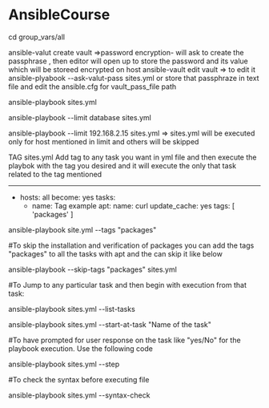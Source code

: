 # AnsibleCourse

cd group_vars/all

ansible-valut create vault =>password encryption- will ask to create the passphrase , then editor will open up to store the password and its value which will be storeed encrypted on host
ansible-vault edit vault => to edit it
ansible-plyabook --ask-valut-pass sites.yml
or store that passphraze in text file and edit the ansible.cfg for vault_pass_file path

ansible-playbook sites.yml

ansible-playbook --limit database sites.yml

ansible-playbook --limit 192.168.2.15 sites.yml => sites.yml will be executed only for host mentioned in limit and others will be skipped

TAG
sites.yml
Add tag to any task you want in yml file and then execute the playbok with the tag you desired and it will execute the only that task related to the tag mentioned

---
  - hosts: all
    become: yes
    tasks:
      - name: Tag example
        apt:
          name: curl
          update_cache: yes
        tags: [ 'packages' ]



ansible-playbook site.yml --tags "packages"

#To skip the installation and verification of packages you can add the tags "packages" to all the tasks with apt and the can skip it like below

ansible-playbook --skip-tags "packages" sites.yml


#To Jump to any particular task and then begin with execution from that task:

ansible-playbook sites.yml --list-tasks

ansible-playbook sites.yml --start-at-task "Name of the task"


#To have prompted for user response on the task like "yes/No" for the playbook execution. Use the following code

ansible-playbook sites.yml --step


#To check the syntax before executing file

ansible-playbook sites.yml --syntax-check
